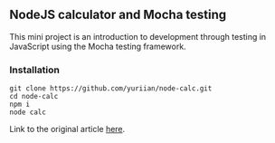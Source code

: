 ## NodeJS calculator and Mocha testing

This mini project is an introduction to development through testing in JavaScript using the Mocha testing framework.

### Installation

```
git clone https://github.com/yuriian/node-calc.git
cd node-calc
npm i
node calc
```

Link to the original article [here](https://tproger.ru/translations/unit-testing-in-javascript/).

